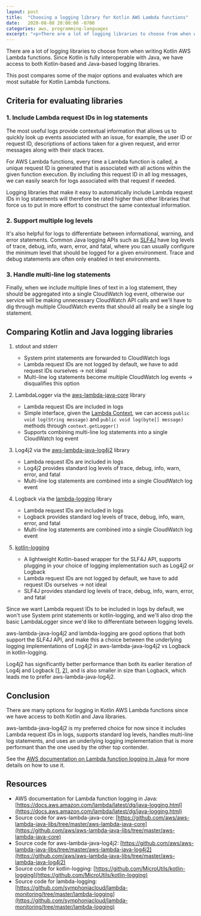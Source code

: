 ```yaml
---
layout: post
title:  "Choosing a logging library for Kotlin AWS Lambda functions"
date:   2020-08-08 20:00:00 -0700
categories: aws, programming-languages
excerpt: "<p>There are a lot of logging libraries to choose from when writing Kotlin AWS Lambda functions.  Since Kotlin is fully interoperable with Java, we have access to both Kotlin-based and Java-based logging libraries.</p><p>This post compares some of the major options and evaluates which are most suitable for Kotlin Lambda functions.</p>"
---
```


There are a lot of logging libraries to choose from when writing Kotlin AWS Lambda functions.  Since Kotlin is fully interoperable with Java, we have access to both Kotlin-based and Java-based logging libraries.

This post compares some of the major options and evaluates which are most suitable for Kotlin Lambda functions.

## Criteria for evaluating libraries

### 1. Include Lambda request IDs in log statements

The most useful logs provide contextual information that allows us to quickly look up events associated with an issue, for example, the user ID or request ID, descriptions of actions taken for a given request, and error messages along with their stack traces.

For AWS Lambda functions, every time a Lambda function is called, a unique request ID is generated that is associated with all actions within the given function execution.  By including this request ID in all log messages, we can easily search for logs associated with that request if needed.

Logging libraries that make it easy to automatically include Lambda request IDs in log statements will therefore be rated higher than other libraries that force us to put in more effort to construct the same contextual information.

### 2. Support multiple log levels

It's also helpful for logs to differentiate between informational, warning, and error statements.  Common Java logging APIs such as [SLF4J](http://www.slf4j.org/) have log levels of trace, debug, info, warn, error, and fatal, where you can usually configure the minimum level that should be logged for a given environment.  Trace and debug statements are often only enabled in test environments.

### 3. Handle multi-line log statements

Finally, when we include multiple lines of text in a log statement, they should be aggregated into a single CloudWatch log event, otherwise our service will be making unnecessary CloudWatch API calls and we'll have to dig through multiple CloudWatch events that should all really be a single log statement.

## Comparing Kotlin and Java logging libraries

1. stdout and stderr

    * System print statements are forwarded to CloudWatch logs
    * Lambda request IDs are not logged by default, we have to add request IDs ourselves -> not ideal
    * Multi-line log statements become multiple CloudWatch log events -> disqualifies this option

2. LambdaLogger via the [aws-lambda-java-core](https://github.com/aws/aws-lambda-java-libs/tree/master/aws-lambda-java-core) library

    * Lambda request IDs are included in logs
    * Simple interface, given the [Lambda Context](https://docs.aws.amazon.com/lambda/latest/dg/java-context.html), we can access `public void log(String message)` and `public void log(byte[] message)` methods through `context.getLogger()`
    * Supports combining multi-line log statements into a single CloudWatch log event

3. Log4j2 via the [aws-lambda-java-log4j2](https://github.com/aws/aws-lambda-java-libs/tree/master/aws-lambda-java-log4j2) library

    * Lambda request IDs are included in logs
    * Log4j2 provides standard log levels of trace, debug, info, warn, error, and fatal
    * Multi-line log statements are combined into a single CloudWatch log event

4. Logback via the [lambda-logging](https://github.com/symphoniacloud/lambda-monitoring/tree/master/lambda-logging) library

    * Lambda request IDs are included in logs
    * Logback provides standard log levels of trace, debug, info, warn, error, and fatal
    * Multi-line log statements are combined into a single CloudWatch log event

5. [kotlin-logging](https://github.com/MicroUtils/kotlin-logging)

    * A lightweight Kotlin-based wrapper for the SLF4J API, supports plugging in your choice of logging implementation such as Log4j2 or Logback
    * Lambda request IDs are not logged by default, we have to add request IDs ourselves -> not ideal
    * SLF4J provides standard log levels of trace, debug, info, warn, error, and fatal

Since we want Lambda request IDs to be included in logs by default, we won't use System print statements or kotlin-logging, and we'll also drop the basic LambdaLogger since we'd like to differentiate between logging levels.

aws-lambda-java-log4j2 and lambda-logging are good options that both support the SLF4J API, and make this a choice between the underlying logging implementations of Log4j2 in aws-lambda-java-log4j2 vs Logback in kotlin-logging.

Log4j2 has significantly better performance than both its earlier iteration of Log4j and Logback [[1](https://stackify.com/compare-java-logging-frameworks/), [2](https://logging.apache.org/log4j/log4j-2.2/performance.html)], and is also smaller in size than Logback, which leads me to prefer aws-lambda-java-log4j2.

## Conclusion

There are many options for logging in Kotlin AWS Lambda functions since we have access to both Kotlin and Java libraries.

aws-lambda-java-log4j2 is my preferred choice for now since it includes Lambda request IDs in logs, supports standard log levels, handles multi-line log statements, and uses an underlying logging implementation that is more performant than the one used by the other top contender.

See the [AWS documentation on Lambda function logging in Java](https://docs.aws.amazon.com/lambda/latest/dg/java-logging.html) for more details on how to use it.

## Resources

* AWS documentation for Lambda function logging in Java: [https://docs.aws.amazon.com/lambda/latest/dg/java-logging.html](https://docs.aws.amazon.com/lambda/latest/dg/java-logging.html)
* Source code for aws-lambda-java-core: [https://github.com/aws/aws-lambda-java-libs/tree/master/aws-lambda-java-core](https://github.com/aws/aws-lambda-java-libs/tree/master/aws-lambda-java-core)
* Source code for aws-lambda-java-log4j2: [https://github.com/aws/aws-lambda-java-libs/tree/master/aws-lambda-java-log4j2](https://github.com/aws/aws-lambda-java-libs/tree/master/aws-lambda-java-log4j2)
* Source code for kotlin-logging: [https://github.com/MicroUtils/kotlin-logging](https://github.com/MicroUtils/kotlin-logging)
* Source code for lambda-logging: [https://github.com/symphoniacloud/lambda-monitoring/tree/master/lambda-logging](https://github.com/symphoniacloud/lambda-monitoring/tree/master/lambda-logging)
